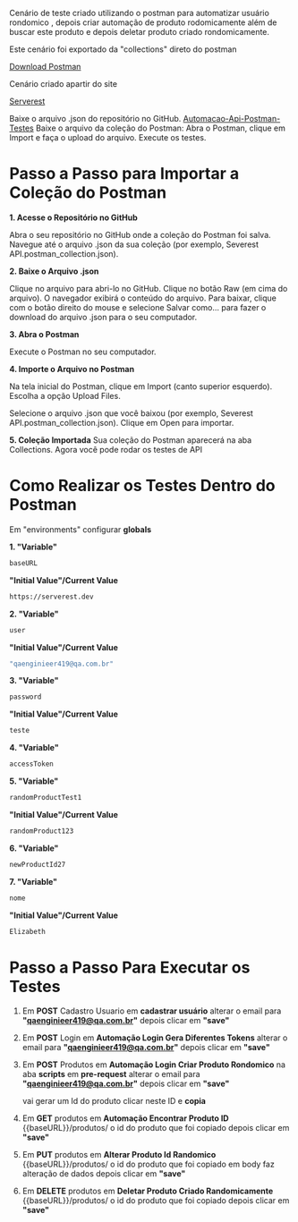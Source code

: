 Cenário de teste criado utilizando o postman para automatizar usuário rondomico ,
depois criar automação de produto rodomicamente além de
buscar este produto e depois deletar produto criado rondomicamente.

Este cenário foi exportado da "collections" direto do postman 

[Download Postman](https://www.postman.com/downloads/)

Cenário criado apartir do site 

[Serverest](https://serverest.dev/)


Baixe o arquivo .json do repositório no GitHub.  [Automacao-Api-Postman-Testes](https://github.com/ElizabethGomes-QAEngineer/Automacao-Api-Postman-Testes/blob/main/Severest%20API.postman_collection.json)
Baixe o arquivo da coleção do Postman:
Abra o Postman, clique em Import e faça o upload do arquivo.
Execute os testes.


# Passo a Passo para Importar a Coleção do Postman

**1. Acesse o Repositório no GitHub**
   
Abra o seu repositório no GitHub onde a coleção do Postman foi salva.
Navegue até o arquivo .json da sua coleção (por exemplo, Severest API.postman_collection.json).

**2. Baixe o Arquivo .json**
   
Clique no arquivo para abri-lo no GitHub.
Clique no botão Raw (em cima do arquivo).
O navegador exibirá o conteúdo do arquivo. Para baixar, clique com o botão direito do mouse e selecione Salvar como... para fazer o download do arquivo .json para o seu computador.

**3. Abra o Postman**
   
Execute o Postman no seu computador.

**4. Importe o Arquivo no Postman**
 
Na tela inicial do Postman, clique em Import (canto superior esquerdo).
Escolha a opção Upload Files.

Selecione o arquivo .json que você baixou (por exemplo, Severest API.postman_collection.json).
Clique em Open para importar.

**5. Coleção Importada**
Sua coleção do Postman aparecerá na aba Collections. Agora você pode rodar os testes de API



# Como Realizar os Testes Dentro do Postman

Em "environments" configurar **globals** 

**1. "Variable"**

```bash
baseURL
```

**"Initial Value"/Current Value**

```bash
https://serverest.dev
```

**2. "Variable"**

```bash
user
```

**"Initial Value"/Current Value**

```bash
"qaenginieer419@qa.com.br"
```


**3. "Variable"**

```bash
password
```
**"Initial Value"/Current Value**

```bash
teste
```

**4. "Variable"**

```bash
accessToken
```

**5. "Variable"**

```bash
randomProductTest1
```

**"Initial Value"/Current Value**

```bash
randomProduct123
```

**6. "Variable"**

```bash
newProductId27
```

**7. "Variable"**
```bash
nome
```
**"Initial Value"/Current Value**

```bash
Elizabeth
```

# Passo a Passo Para Executar os Testes 


1. Em **POST** Cadastro Usuario em **cadastrar usuário**
   alterar o email para  **"qaenginieer419@qa.com.br"**
   depois clicar em **"save"**
   

2. Em **POST** Login em **Automação Login Gera Diferentes Tokens**
  alterar o email para  **"qaenginieer419@qa.com.br"**
  depois clicar em **"save"**


3. Em **POST** Produtos em **Automação Login Criar Produto Rondomico**
   na aba **scripts** em **pre-request**
   alterar o email para  **"qaenginieer419@qa.com.br"**
   depois clicar em **"save"**
   

   vai gerar um Id do produto clicar neste ID e **copia**
   

4. Em **GET** produtos em **Automação Encontrar Produto ID**
   {{baseURL}}/produtos/ o id do produto que foi copiado
   depois clicar em **"save"**
   

5. Em **PUT** produtos em **Alterar Produto Id Randomico**
   {{baseURL}}/produtos/ o id do produto que foi copiado
   em body faz alteração de dados
   depois clicar em **"save"**


6. Em **DELETE** produtos em **Deletar Produto Criado Randomicamente**
   {{baseURL}}/produtos/ o id do produto que foi copiado
   depois clicar em **"save"**
   
